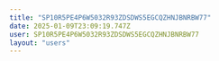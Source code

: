 ```yaml
---
title: "SP10R5PE4P6W5032R93ZDSDWS5EGCQZHNJBNRBW77"
date: 2025-01-09T23:09:19.747Z
user: SP10R5PE4P6W5032R93ZDSDWS5EGCQZHNJBNRBW77
layout: "users"
---
```

    